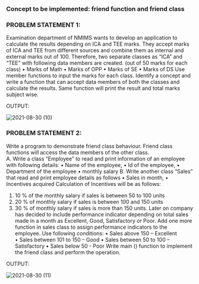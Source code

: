 ### Concept to be implemented: friend function and friend class

### PROBLEM STATEMENT 1:
Examination department of NMIMS wants to develop an application to calculate the results depending on ICA and TEE marks. They accept marks of ICA and TEE from different sources and combine them as internal and external marks out of 100. Therefore, two separate classes as “ICA” and “TEE” with following data members are created. (out of 50 marks for each class)
•	Marks of Math
•	Marks of OPP
•	Marks of SE
•	Marks of DS
Use member functions to input the marks for each class. Identify a concept and write a function that can accept data members of both the classes and calculate the results.  Same function will print the result and total marks subject wise.    

OUTPUT:

![2021-08-30 (10)](https://user-images.githubusercontent.com/87412265/131334494-adf01ffa-fec3-4099-9b94-701f37defd5d.png)


### PROBLEM STATEMENT 2:
Write a program to demonstrate friend class behaviour. Friend class functions will access the data members of the other class.  
A.	Write a class “Employee” to read and print information of an employee with following details: 
•	Name of the employee, 
•	Id of the employee, 
•	Department of the employee
•	monthly salary
B.	Write another class “Sales” that read and print employee details as follows
•	Sales in month, 
•	Incentives acquired 
Calculation of Incentives will be as follows:
1.	10 % of the monthly salary if sales is between 50 to 100 units 
2.	20 % of monthly salary if sales is between 100 and 150 units
3.	30 % of monthly salary if sales is more than 150 units.
Later on company has decided to include performance indicator depending on total sales made in a month as Excellent, Good, Satisfactory or Poor. Add one more function in sales class to assign performance indicators to the employee.
Use following conditions:
•	Sales above 150 – Excellent   
•	Sales between 101 to 150 – Good
•	Sales between 50 to 100 – Satisfactory
•	Sales below 50 - Poor 
Write main () function to implement the friend class and perform the operation.

OUTPUT:

![2021-08-30 (11)](https://user-images.githubusercontent.com/87412265/131335126-f830610e-0cb7-440e-8ffd-421423e2e460.png)

